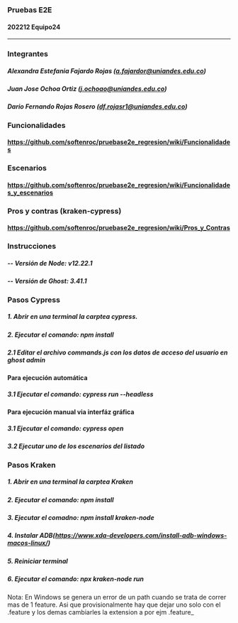 ### Pruebas E2E 
####   202212 Equipo24


------------


### Integrantes

#####  Alexandra Estefania Fajardo Rojas (a.fajardor@uniandes.edu.co)
#####  Juan Jose Ochoa Ortiz (j.ochoao@uniandes.edu.co)
#####  Dario Fernando Rojas Rosero (df.rojasr1@uniandes.edu.co)

### Funcionalidades

#### https://github.com/softenroc/pruebase2e_regresion/wiki/Funcionalidades

### Escenarios

#### https://github.com/softenroc/pruebase2e_regresion/wiki/Funcionalidades_y_escenarios

### Pros y contras (kraken-cypress)

#### https://github.com/softenroc/pruebase2e_regresion/wiki/Pros_y_Contras

### Instrucciones

##### -- Versión de Node: v12.22.1
##### -- Versión de Ghost: 3.41.1

### Pasos Cypress

#####  1. Abrir en una terminal la carptea cypress.
#####  2. Ejecutar el comando: npm install
#####  2.1 Editar el archivo commands.js con los datos de acceso del usuario en ghost admin

#### Para ejecución automática

#####  3.1 Ejecutar el comando: cypress run --headless

#### Para ejecución manual via interfáz gráfica

#####  3.1 Ejecutar el comando: cypress open
#####  3.2 Ejecutar uno de los escenarios del listado


### Pasos Kraken

#####  1. Abrir en una terminal la carptea Kraken
#####  2. Ejecutar el comando: npm install
#####  3. Ejecutar el comadno: npm install kraken-node
#####  4. Instalar ADB(https://www.xda-developers.com/install-adb-windows-macos-linux/)
#####  5. Reiniciar terminal
#####  6. Ejecutar el comando: npx kraken-node run  

Nota: En Windows se genera un error de un path cuando se trata de correr mas de 1 feature. Asi que provisionalmente hay que dejar uno solo con el .feature y los demas cambiarles la extension a por ejm .feature_
